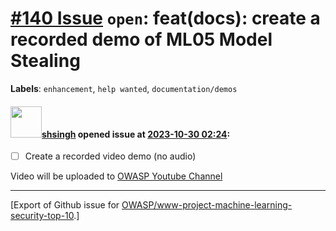 # [\#140 Issue](https://github.com/OWASP/www-project-machine-learning-security-top-10/issues/140) `open`: feat(docs): create a recorded demo of ML05 Model Stealing
**Labels**: `enhancement`, `help wanted`, `documentation/demos`


#### <img src="https://avatars.githubusercontent.com/u/412800?v=4" width="50">[shsingh](https://github.com/shsingh) opened issue at [2023-10-30 02:24](https://github.com/OWASP/www-project-machine-learning-security-top-10/issues/140):

- [ ] Create a recorded video demo (no audio)

Video will be uploaded to [OWASP Youtube Channel](https://www.youtube.com/@owasp-mltop10)




-------------------------------------------------------------------------------



[Export of Github issue for [OWASP/www-project-machine-learning-security-top-10](https://github.com/OWASP/www-project-machine-learning-security-top-10).]
